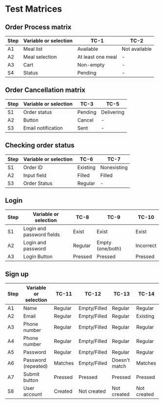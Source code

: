 # Test Matrices

## Order Process matrix
<table>
    <thead>
        <tr>
            <th>Step</th>
            <th>Variable or selection</th>
            <th>TC-1</th>
            <th>TC-2</th>
        </tr>
    </thead>
    <tbody>
        <tr>
            <td>A1</td>
            <td>Meal list</td>
            <td>Available</td>
            <td>Not available</td>
        </tr>
        <tr>
            <td>A2</td>
            <td>Meal selection</td>
            <td>At least one meal</td>
            <td>-</td>
        </tr>
        <tr>
            <td>A3</td>
            <td>Cart</td>
            <td>Non-empty</td>
            <td>-</td>
        </tr>
        <tr>
            <td>S4</td>
            <td>Status</td>
            <td>Pending</td>
            <td>-</td>
        </tr>
    </tbody>
</table>

## Order Cancellation matrix 
<table>
    <thead>
        <tr>
            <th>Step</th>
            <th>Variable or selection</th>
            <th>TC-3</th>
            <th>TC-5</th>
        </tr>
    </thead>
    <tbody>
        <tr>
            <td>S1</td>
            <td>Order status</td>
            <td>Pending</td>
            <td>Delivering</td>
        </tr>
        <tr>
            <td>A2</td>
            <td>Button</td>
            <td>Cancel</td>
            <td>-</td>
        </tr>
        <tr>
            <td>S3</td>
            <td>Email notification</td>
            <td>Sent</td>
            <td>-</td>
        </tr>
    </tbody>
</table>

## Checking order status
<table>
    <thead>
        <tr>
            <th>Step</th>
            <th>Variable or selection</th>
            <th>TC-6</th>
            <th>TC-7</th>
        </tr>
    </thead>
    <tbody>
        <tr>
            <td>S1</td>
            <td>Order ID</td>
            <td>Existing</td>
            <td>Nonexisting</td>
        </tr>
        <tr>
            <td>A2</td>
            <td>Input field</td>
            <td>Filled</td>
            <td>Filled</td>
        </tr>
        <tr>
            <td>S3</td>
            <td>Order Status</td>
            <td>Regular</td>
            <td>-</td>
        </tr>
    </tbody>
</table>

## Login
<table>
    <thead>
        <tr>
            <th>Step</th>
            <th>Variable or selection</th>
            <th>TC-8</th>
            <th>TC-9</th>
            <th>TC-10</th>
        </tr>
    </thead>
    <tbody>
        <tr>
            <td>S1</td>
            <td>Login and password fields</td>
            <td>Exist</td>
            <td>Exist</td>
            <td>Exist</td>
        </tr>
        <tr>
            <td>A2</td>
            <td>Login and password</td>
            <td>Regular</td>
            <td>Empty (one/both)</td>
            <td>Incorrect</td>
        </tr>
        <tr>
            <td>A3</td>
            <td>Login Button</td>
            <td>Pressed</td>
            <td>Pressed</td>
            <td>Pressed</td>
        </tr>
    </tbody>
</table>

## Sign up
<table>
    <thead>
        <tr>
            <th>Step</th>
            <th>Variable or selection</th>
            <th>TC-11</th>
            <th>TC-12</th>
            <th>TC-13</th>
            <th>TC-14</th>
        </tr>
    </thead>
    <tbody>
        <tr>
            <td>A1</td>
            <td>Name</td>
            <td>Regular</td>
            <td>Empty/Filled</td>
            <td>Regular</td>
            <td>Regular</td>
        </tr>
        <tr>
            <td>A2</td>
            <td>Email</td>
            <td>Regular</td>
            <td>Empty/Filled</td>
            <td>Regular</td>
            <td>Existing</td>
        </tr>
        <tr>
            <td>A3</td>
            <td>Phone number</td>
            <td>Regular</td>
            <td>Empty/Filled</td>
            <td>Regular</td>
            <td>Regular</td>
        </tr>
        <tr>
            <td>A4</td>
            <td>Phone number</td>
            <td>Regular</td>
            <td>Empty/Filled</td>
            <td>Regular</td>
            <td>Regular</td>
        </tr>
        <tr>
            <td>A5</td>
            <td>Password</td>
            <td>Regular</td>
            <td>Empty/Filled</td>
            <td>Regular</td>
            <td>Regular</td>
        </tr>
		<tr>
            <td>A6</td>
            <td>Password (repeated)</td>
            <td>Matches</td>
            <td>Empty/Filled</td>
            <td>Doesn't match</td>
            <td>Matches</td>
        </tr>
        <tr>
            <td>A7</td>
            <td>Submit button</td>
            <td>Pressed</td>
            <td>Pressed</td>
            <td>Pressed</td>
            <td>Pressed</td>
        </tr>
        <tr>
            <td>S8</td>
            <td>User account</td>
            <td>Created</td>
            <td>Not created</td>
            <td>Not created</td>
            <td>Not created</td>
        </tr>
    </tbody>
</table>

